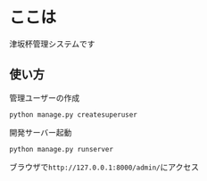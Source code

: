 # ここは
津坂杯管理システムです

## 使い方
管理ユーザーの作成
```
python manage.py createsuperuser
```

開発サーバー起動
```
python manage.py runserver
```
ブラウザで`http://127.0.0.1:8000/admin/`にアクセス